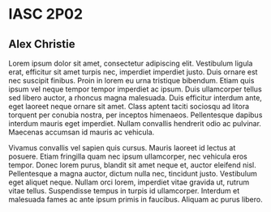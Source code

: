 # IASC 2P02
## Alex Christie

Lorem ipsum dolor sit amet, consectetur adipiscing elit. Vestibulum ligula erat, efficitur sit amet turpis nec, imperdiet imperdiet justo. Duis ornare est nec suscipit finibus. Proin in lorem eu urna tristique bibendum. Etiam quis ipsum vel neque tempor tempor imperdiet ac ipsum. Duis ullamcorper tellus sed libero auctor, a rhoncus magna malesuada. Duis efficitur interdum ante, eget laoreet neque ornare sit amet. Class aptent taciti sociosqu ad litora torquent per conubia nostra, per inceptos himenaeos. Pellentesque dapibus interdum mauris eget imperdiet. Nullam convallis hendrerit odio ac pulvinar. Maecenas accumsan id mauris ac vehicula.

Vivamus convallis vel sapien quis cursus. Mauris laoreet id lectus at posuere. Etiam fringilla quam nec ipsum ullamcorper, nec vehicula eros tempor. Donec lorem purus, blandit sit amet neque et, auctor eleifend nisl. Pellentesque a magna auctor, dictum nulla nec, tincidunt justo. Vestibulum eget aliquet neque. Nullam orci lorem, imperdiet vitae gravida ut, rutrum vitae tellus. Suspendisse tempus in turpis id ullamcorper. Interdum et malesuada fames ac ante ipsum primis in faucibus. Aliquam ac purus libero.
